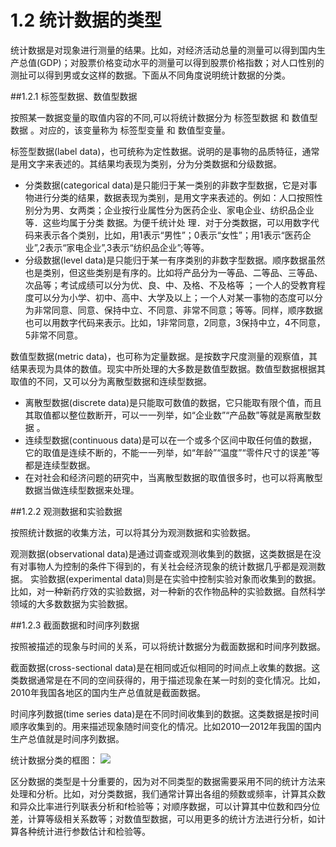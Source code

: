 # 1.2 统计数据的类型

统计数据是对现象进行测量的结果。比如，对经济活动总量的测量可以得到国内生产总值(GDP)；对股票价格变动水平的测量可以得到股票价格指数；对人口性别的测扯可以得到男或女这样的数据。下面从不同角度说明统计数据的分类。

##1.2.1 标签型数据、数值型数据

按照某一数据变量的取值内容的不同,可以将统计数据分为 标签型数据 和 数值型数据 。对应的，该变量称为 标签型变量 和 数值型变量。

标签型数据(label data)，也可统称为定性数据。说明的是事物的品质特征，通常是用文字来表述的。其结果均表现为类别，分为分类数据和分级数据。
* 分类数据(categorical data)是只能归于某一类别的非数字型数据，它是对事物进行分类的结果，数据表现为类别，是用文字来表述的。例如：人口按照性别分为男、女两类；企业按行业属性分为医药企业、家电企业、纺织品企业等．这些均属于分类 数据。为便千统计处 理．对于分类数据，可以用数字代码来表示各个类别，比如，用1表示“男性”；0表示“女性”；用1表示“医药企业”,2表示“家电企业”,3表示“纺织品企业”;等等。
* 分级数据(level data)是只能归于某一有序类别的非数字型数据。顺序数据虽然也是类别，但这些类别是有序的。比如将产品分为一等品、二等品、三等品、次品等；考试成绩可以分为优、良、中、及格、不及格等 ；一个人的受教育程度可以分为小学、初中、高中、大学及以上；一个人对某一事物的态度可以分为非常同意、同意、保持中立、不同意、非常不同意；等等。同样，顺序数据也可以用数字代码来表示。比如，1非常同意，2同意，3保持中立，4不同意，5非常不同意。

数值型数据(metric data)，也可称为定量数据。是按数字尺度测量的观察值，其结果表现为具体的数值。现实中所处理的大多数是数值型数据。数值型数据根据其取值的不同，又可以分为离散型数据和连续型数据。
* 离散型数据(discrete data)是只能取可数值的数据，它只能取有限个值，而且其取值都以整位数断开，可以一一列举，如“企业数”“产品数”等就是离散型数据 。
* 连续型数据(continuous data)是可以在一个或多个区间中取任何值的数据，它的取值是连续不断的，不能一一列举，如“年龄”“温度”“零件尺寸的误差”等都是连续型数据。
* 在对社会和经济问题的研究中，当离散型数据的取值很多时，也可以将离散型数据当做连续型数据来处理。

##1.2.2	观测数据和实验数据

按照统计数据的收集方法，可以将其分为观测数据和实验数据。

观测数据(observa­tional data)是通过调查或观测收集到的数据，这类数据是在没有对事物人为控制的条件下得到的，有关社会经济现象的统计数据几乎都是观测数据。
实验数据(experimental data)则是在实验中控制实验对象而收集到的数据。比如，对一种新药疗效的实验数据，对一种新的农作物品种的实验数据。自然科学领域的大多数数据为实验数据。

##1.2.3	截面数据和时间序列数据

按照被描述的现象与时间的关系，可以将统计数据分为截面数据和时间序列数据。

截面数据(cross-sectional data)是在相同或近似相同的时间点上收集的数据。这类数据通常是在不同的空间获得的，用于描述现象在某一时刻的变化情况。比如，2010年我国各地区的国内生产总值就是截面数据。

时间序列数据(time series data)是在不同时间收集到的数据。这类数据是按时间顺序收集到的。用来描述现象随时间变化的情况。比如2010—2012年我国的国内生产总值就是时间序列数据。

统计数据分类的框图：
![](/media/15897047042570.jpg)

区分数据的类型是十分重要的，因为对不同类型的数据需要采用不同的统计方法来处理和分析。比如，对分类数据，我们通常计算出各组的频数或频率，计算其众数和异众比率进行列联表分析和f检验等；对顺序数据，可以计算其中位数和四分位差，计算等级相关系数等；对数值型数据，可以用更多的统计方法进行分析，如计算各种统计进行参数估计和检验等。